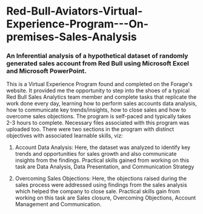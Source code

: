 # Red-Bull-Aviators-Virtual-Experience-Program---On-premises-Sales-Analysis


### An Inferential analysis of a hypothetical dataset of randomly generated sales account from Red Bull using Microsoft Excel and Microsoft PowerPoint.



This is a Virtual Experience Program found and completed on the Forage's website. It provided me the opportunity to step into the shoes of a typical Red Bull Sales Analytics team member and complete tasks that replicate the work done every day, learning how to perform sales accounts data analysis, how to communicate key trends/insights, how to close sales and how to overcome sales objections. The program is self-paced and typically takes 2-3 hours to complete. Necessary files associated with this program was uploaded too. There were two sections in the program with distinct objectives with associated learnable skills, viz:

1. Account Data Analysis: Here, the dataset was analyzed to identify key trends and opportunities for sales growth and also communicate insights from the findings. Practical skills gained from working on this task are Data Analysis, Data Presentation, and Communication Strategy

2. Overcoming Sales Objections: Here, the objections raised during the sales process were addressed using findings from the sales analysis which helped the company to close sale. Practical skills gain from working on this task are Sales closure, Overcoming Objections, Account Management and Communication.
